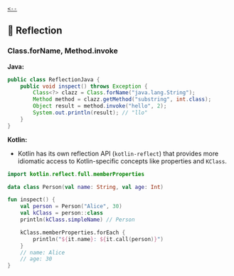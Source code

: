 [`<--`](../JavaVsKotlin.md)

## 🧭 Reflection

### Class.forName, Method.invoke

**Java:**

```java
public class ReflectionJava {
    public void inspect() throws Exception {
        Class<?> clazz = Class.forName("java.lang.String");
        Method method = clazz.getMethod("substring", int.class);
        Object result = method.invoke("hello", 2);
        System.out.println(result); // "llo"
    }
}
```

**Kotlin:**

- Kotlin has its own reflection API (`kotlin-reflect`) that provides more idiomatic access to Kotlin-specific concepts like properties and `KClass`.

```kotlin
import kotlin.reflect.full.memberProperties

data class Person(val name: String, val age: Int)

fun inspect() {
    val person = Person("Alice", 30)
    val kClass = person::class
    println(kClass.simpleName) // Person

    kClass.memberProperties.forEach {
        println("${it.name}: ${it.call(person)}")
    }
    // name: Alice
    // age: 30
}
```
